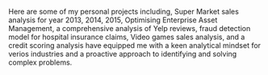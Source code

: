 Here are some of my personal projects including, Super Market sales analysis for year 2013, 2014, 2015, Optimising Enterprise Asset Management, a comprehensive analysis of Yelp reviews, fraud detection model for hospital insurance claims, Video games sales analysis, and a credit scoring analysis have equipped me with a keen analytical mindset for verios industries and a proactive approach to identifying and solving complex problems. 
